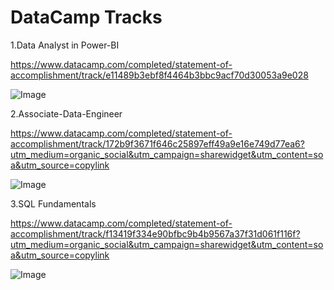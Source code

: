 # DataCamp Tracks
1.Data Analyst in Power-BI

https://www.datacamp.com/completed/statement-of-accomplishment/track/e11489b3ebf8f4464b3bbc9acf70d30053a9e028

![Image](https://github.com/user-attachments/assets/ea8f1b07-17b4-4fdd-bfaf-d5fce70a8e9c)

2.Associate-Data-Engineer

https://www.datacamp.com/completed/statement-of-accomplishment/track/172b9f3671f646c25897eff49a9e16e749d77ea6?utm_medium=organic_social&utm_campaign=sharewidget&utm_content=soa&utm_source=copylink

![Image](https://github.com/user-attachments/assets/5f2b5fc4-600f-4ab0-bfbb-da479d2750b8)

3.SQL Fundamentals

https://www.datacamp.com/completed/statement-of-accomplishment/track/f13419f334e90bfbc9b4b9567a37f31d061f116f?utm_medium=organic_social&utm_campaign=sharewidget&utm_content=soa&utm_source=copylink

![Image](https://github.com/user-attachments/assets/01d46296-631f-4e8c-bbd5-23199064b5db)

















